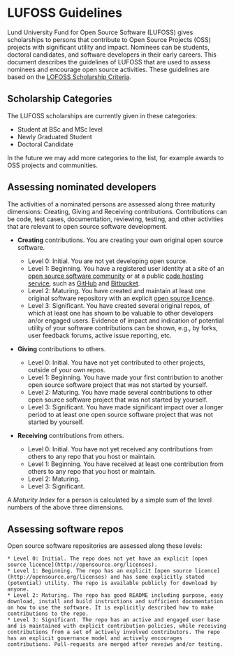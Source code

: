 LUFOSS Guidelines
=================

Lund University Fund for Open Source Software (LUFOSS) gives scholarships to persons that contribute to Open Source Projects (OSS) projects with significant utility and impact. Nominees can be students, doctoral candidates, and software developers in their early careers. This document describes the guidelines of LUFOSS that are used to assess nominees and encourage open source activities. These guidelines are based on the [LOFOSS Scholarship Criteria](https://github.com/bjornregnell/lufoss/#criteria). 

## Scholarship Categories

The LUFOSS scholarships are currently given in these categories:

* Student at BSc and MSc level
* Newly Graduated Student
* Doctoral Candidate

In the future we may add more categories to the list, for example awards to OSS projects and communities.

## Assessing nominated developers

The activities of a nominated persons are assessed along three maturity dimensions: Creating, Giving and Receiving contributions. Contributions can be code, test cases, documentation, reviewing, testing, and other activities that are relevant to open source software development.

  * **Creating** contributions. You are creating your own original open source software.  
    * Level 0: Initial. You are not yet developing open source.
    * Level 1: Beginning. You have a registered user identity at a site of an [open source software community](http://en.wikipedia.org/wiki/List_of_free_and_open-source_software_packages) or at a public [code hosting service](http://en.wikipedia.org/wiki/Comparison_of_source_code_software_hosting_facilities), such as [GitHub](https://github.com/) and [Bitbucket](https://bitbucket.org/).
    * Level 2: Maturing. You have created and maintain at least one original software repository with an explicit [open source licence](http://opensource.org/licenses).
    * Level 3: Significant. You have created several original repos, of which at least one has shown to be valuable to other developers an/or engaged users. Evidence of impact and indication of potential utility of your software contributions can be shown, e.g., by forks, user feedback forums, active issue reporting, etc.
    
  * **Giving** contributions to others.
    * Level 0: Initial. You have not yet contributed to other projects, outside of your own repos.  
    * Level 1: Beginning. You have made your first contribution to another open source software project that was not started by yourself. 
    * Level 2: Maturing. You have made several contributions to other open source software project that was not started by yourself.
    * Level 3: Significant. You have made significant impact over a longer period to at least one open source software project that was not started by yourself.
  
  * **Receiving** contributions from others.
    * Level 0: Initial. You have not yet received any contributions from others to any repo that you host or maintain.
    * Level 1: Beginning. You have received at least one contribution from others to any repo that you host or maintain.
    * Level 2: Maturing.
    * Level 3: Significant.
    
A *Maturity Index* for a person is calculated by a simple sum of the level numbers of the above three dimensions.

## Assessing software repos

Open source software repositories are assessed along these levels:

    * Level 0: Initial. The repo does not yet have an explicit [open source licence](http://opensource.org/licenses).
    * Level 1: Beginning. The repo has an explicit [open source licence](http://opensource.org/licenses) and has some explicitly stated (potential) utility. The repo is available publicly for download by anyone.
    * Level 2: Maturing. The repo has good README including purpose, easy download, install and build instructions and sufficient documentation on how to use the software. It is explicitly described how to make contributions to the repo. 
    * Level 3: Significant. The repo has an active and engaged user base and is maintained with explicit contribution policies, while receiving contributions from a set of actively involved contributors. The repo has an explicit governance model and actively encourages contributions. Pull-requests are merged after reveiws and/or testing. 
    